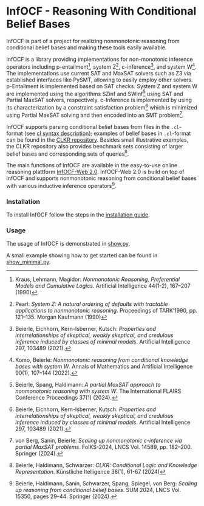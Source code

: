 # InfOCF - Reasoning With Conditional Belief Bases

InfOCF is part of a project for realizing nonmonotonic reasoning from conditional belief bases and making these tools easily available.

InfOCF is a library providing implementations for non-monotonic inference operators including p-entailment[^1], system Z[^2], c-inference[^4], and system W[^3].
The implementations use current SAT and MaxSAT solvers such as Z3 via established interfaces like PySMT, allowing to easily employ other solvers.
p-Entailment is implemented based on SAT checks.
System Z and system W are implemented using the algorithms SZinf and SWinf[^6] using SAT and Partial MaxSAT solvers, respectively.
c-Inference is implemented by using its characterization by a constraint satisfaction problem[^4] which is minimized using Partial MaxSAT solving and then encoded into an SMT problem[^7].

InfOCF supports parsing conditional belief bases from files in the `.cl`-format (see [cl syntax description](docs/CL_SYNTAX.md)); examples of belief bases in `.cl`-format can be found in the [CLKR repository](https://www.fernuni-hagen.de/wbs/clkr/html/syntax.html). Besides small illustrative examples, the CLKR repository also provides benchmark sets consisting of larger belief bases and corresponding sets of queries[^8].

The main functions of InfOCF are available in the easy-to-use online reasoning plattform [InfOCF-Web 2.0](https://www.fernuni-hagen.de/wbs/research/infocf-web/).
InfOCF-Web 2.0 is build on top of InfOCF and supports nonmonotonic reasoning from conditional belief bases with various inductive inference operators[^5].


[^1]: Kraus, Lehmann, Magidor: *Nonmonotonic Reasoning, Preferential Models and Cumulative Logics*. Artificial Intelligence 44(1-2), 167–207 (1990)
[^2]: Pearl: *System Z: A natural ordering of defaults with tractable applications to nonmonotonic reasoning*. Proceedings of TARK’1990, pp. 121–135. Morgan Kaufmann (1990)
[^3]: Komo, Beierle: *Nonmonotonic reasoning from conditional knowledge bases with system W*. Annals of Mathematics and Artificial Intelligence 90(1), 107–144 (2022).
[^4]: Beierle, Eichhorn, Kern-Isberner, Kutsch: *Properties and interrelationships of skeptical, weakly skeptical, and credulous inference induced by classes of minimal models*. Artificial Intelligence 297, 103489 (2021).
[^5]: Beierle, Haldimann, Sanin, Schwarzer, Spang, Spiegel, von Berg: *Scaling up reasoning from conditional belief bases*. SUM 2024, LNCS Vol. 15350, pages 29–44. Springer (2024).
[^6]: Beierle, Spang, Haldimann: *A partial MaxSAT approach to nonmonotonic reasoning with system W*. The International FLAIRS Conference Proceedings 37(1) (2024).
[^7]: von Berg, Sanin, Beierle: *Scaling up nonmonotonic c-inference via partial MaxSAT problems*. FoIKS-2024, LNCS Vol. 14589, pp. 182–200. Springer (2024).
[^8]: Beierle, Haldimann, Schwarzer: *CLKR: Conditional Logic and Knowledge Representation*. Künstliche Itelligence 38(1), 61-67 (2024)

### Installation

To install InfOCF follow the steps in the [installation guide](docs/INSTALL.md).

### Usage

The usage of InfOCF is demonstrated in [show.py](show.py).

A small example showing how to get started can be found in [show_minimal.py](show_minimal.py).

